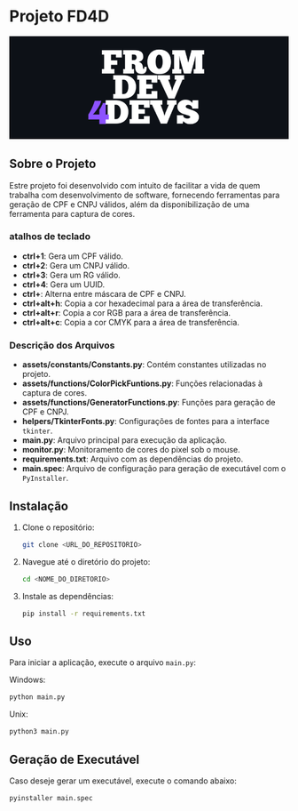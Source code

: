 
# Projeto FD4D

![img][banner]


## Sobre o Projeto
Estre projeto foi desenvolvido com intuito de facilitar a vida de quem trabalha com desenvolvimento de software, fornecendo ferramentas para geração de CPF e CNPJ válidos, além da disponibilização de uma ferramenta para captura de cores.

### atalhos de teclado
- **ctrl+1**: Gera um CPF válido.
- **ctrl+2**: Gera um CNPJ válido.
- **ctrl+3**: Gera um RG válido.
- **ctrl+4**: Gera um UUID.
- **ctrl+**: Alterna entre máscara de CPF e CNPJ.
- **ctrl+alt+h**: Copia a cor hexadecimal para a área de transferência.
- **ctrl+alt+r**: Copia a cor RGB para a área de transferência.
- **ctrl+alt+c**: Copia a cor CMYK para a área de transferência.


### Descrição dos Arquivos

- **assets/constants/Constants.py**: Contém constantes utilizadas no projeto.
- **assets/functions/ColorPickFuntions.py**: Funções relacionadas à captura de cores.
- **assets/functions/GeneratorFunctions.py**: Funções para geração de CPF e CNPJ.
- **helpers/TkinterFonts.py**: Configurações de fontes para a interface `tkinter`.
- **main.py**: Arquivo principal para execução da aplicação.
- **monitor.py**: Monitoramento de cores do pixel sob o mouse.
- **requirements.txt**: Arquivo com as dependências do projeto.
- **main.spec**: Arquivo de configuração para geração de executável com o `PyInstaller`.


## Instalação

1. Clone o repositório:
    ```sh
    git clone <URL_DO_REPOSITORIO>
    ```
2. Navegue até o diretório do projeto:
    ```sh
    cd <NOME_DO_DIRETORIO>
    ```
3. Instale as dependências:
    ```sh
    pip install -r requirements.txt
    ```

## Uso

Para iniciar a aplicação, execute o arquivo `main.py`:

Windows:
```sh
python main.py
```
Unix:
```sh
python3 main.py
```

## Geração de Executável

Caso deseje gerar um executável, execute o comando abaixo:

```sh
pyinstaller main.spec
```

[banner]: assets/Images/Banner.png

